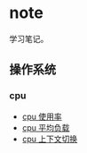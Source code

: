 # note

学习笔记。

## 操作系统

### cpu

* [cpu 使用率](https://github.com/mathlsj/note/blob/master/operating-system/cpu/cpu-used.md)
* [cpu 平均负载](https://github.com/mathlsj/note/blob/master/operating-system/cpu/cpu-load.md)
* [cpu 上下文切换](https://github.com/mathlsj/note/blob/master/operating-system/cpu/cpu-context.md)